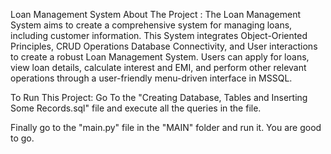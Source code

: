 Loan Management System
About The Project :
The Loan Management System aims to create a comprehensive system for managing loans, including customer information. This System integrates Object-Oriented Principles, CRUD Operations Database Connectivity, and User interactions to create a robust Loan Management System. Users can apply for loans, view loan details, calculate interest and EMI, and perform other relevant operations through a user-friendly menu-driven interface in MSSQL.

To Run This Project:
Go To the "Creating Database, Tables and Inserting Some Records.sql" file and execute all the queries in the file.

Finally go to the "main.py" file in the "MAIN" folder and run it. You are good to go.
